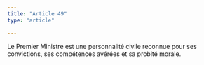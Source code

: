 ```yaml
---
title: "Article 49"
type: "article"

---
```




Le Premier Ministre est une personnalité civile reconnue pour ses convictions, ses compétences avérées et sa probité morale.
